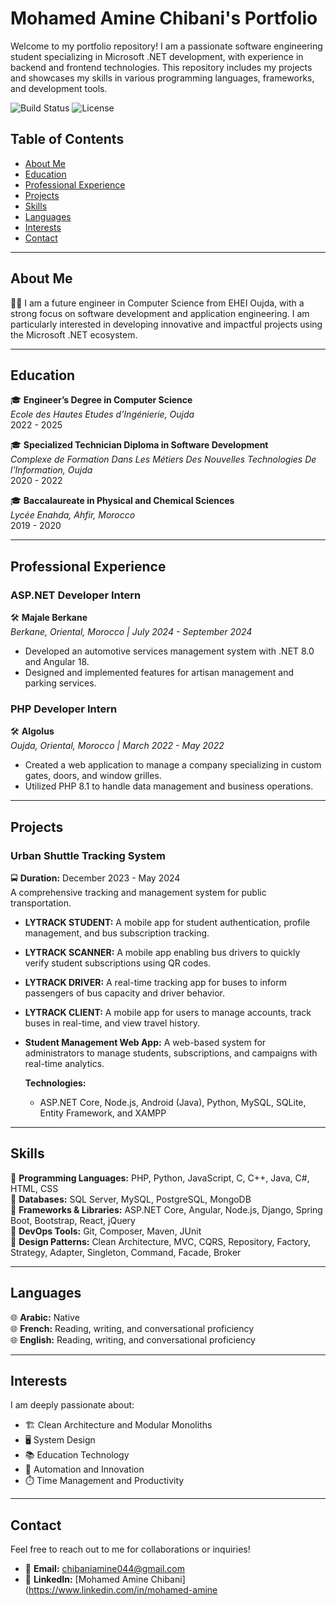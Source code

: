 # Mohamed Amine Chibani's Portfolio

Welcome to my portfolio repository! I am a passionate software engineering student specializing in Microsoft .NET development, with experience in backend and frontend technologies. This repository includes my projects and showcases my skills in various programming languages, frameworks, and development tools.

![Build Status](https://img.shields.io/badge/build-passing-brightgreen)
![License](https://img.shields.io/badge/license-MIT-blue.svg)

## Table of Contents
- [About Me](#about-me)
- [Education](#education)
- [Professional Experience](#professional-experience)
- [Projects](#projects)
- [Skills](#skills)
- [Languages](#languages)
- [Interests](#interests)
- [Contact](#contact)

---

## About Me
👨‍💻 I am a future engineer in Computer Science from EHEI Oujda, with a strong focus on software development and application engineering. I am particularly interested in developing innovative and impactful projects using the Microsoft .NET ecosystem.

---

## Education
🎓 **Engineer’s Degree in Computer Science**  
   *Ecole des Hautes Etudes d’Ingénierie, Oujda*  
   2022 - 2025

🎓 **Specialized Technician Diploma in Software Development**  
   *Complexe de Formation Dans Les Métiers Des Nouvelles Technologies De l’Information, Oujda*  
   2020 - 2022

🎓 **Baccalaureate in Physical and Chemical Sciences**  
   *Lycée Enahda, Ahfir, Morocco*  
   2019 - 2020

---

## Professional Experience

### ASP.NET Developer Intern
🛠️ **Majale Berkane**  
*Berkane, Oriental, Morocco | July 2024 - September 2024*  
- Developed an automotive services management system with .NET 8.0 and Angular 18.
- Designed and implemented features for artisan management and parking services.

### PHP Developer Intern
🛠️ **Algolus**  
*Oujda, Oriental, Morocco | March 2022 - May 2022*  
- Created a web application to manage a company specializing in custom gates, doors, and window grilles.
- Utilized PHP 8.1 to handle data management and business operations.

---

## Projects

### Urban Shuttle Tracking System
🚍 **Duration:** December 2023 - May 2024  
A comprehensive tracking and management system for public transportation.
- **LYTRACK STUDENT:** A mobile app for student authentication, profile management, and bus subscription tracking.
- **LYTRACK SCANNER:** A mobile app enabling bus drivers to quickly verify student subscriptions using QR codes.
- **LYTRACK DRIVER:** A real-time tracking app for buses to inform passengers of bus capacity and driver behavior.
- **LYTRACK CLIENT:** A mobile app for users to manage accounts, track buses in real-time, and view travel history.
- **Student Management Web App:** A web-based system for administrators to manage students, subscriptions, and campaigns with real-time analytics.
  
  **Technologies:**  
  - ASP.NET Core, Node.js, Android (Java), Python, MySQL, SQLite, Entity Framework, and XAMPP

---

## Skills

🔹 **Programming Languages:** PHP, Python, JavaScript, C, C++, Java, C#, HTML, CSS  
🔹 **Databases:** SQL Server, MySQL, PostgreSQL, MongoDB  
🔹 **Frameworks & Libraries:** ASP.NET Core, Angular, Node.js, Django, Spring Boot, Bootstrap, React, jQuery  
🔹 **DevOps Tools:** Git, Composer, Maven, JUnit  
🔹 **Design Patterns:** Clean Architecture, MVC, CQRS, Repository, Factory, Strategy, Adapter, Singleton, Command, Facade, Broker  

---

## Languages

🌐 **Arabic:** Native  
🌐 **French:** Reading, writing, and conversational proficiency  
🌐 **English:** Reading, writing, and conversational proficiency  

---

## Interests

I am deeply passionate about:
- 🏗️ Clean Architecture and Modular Monoliths
- 🖥️ System Design
- 📚 Education Technology
- 🤖 Automation and Innovation
- ⏱️ Time Management and Productivity

---

## Contact

Feel free to reach out to me for collaborations or inquiries!  
- 📧 **Email:** [chibaniamine044@gmail.com](mailto:chibaniamine044@gmail.com)
- 💼 **LinkedIn:** [Mohamed Amine Chibani](https://www.linkedin.com/in/mohamed-amine
